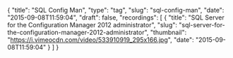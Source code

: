 {
  "title": "SQL Config Man",
  "type": "tag",
  "slug": "sql-config-man",
  "date": "2015-09-08T11:59:04",
  "draft": false,
  "recordings": [
    {
      "title": "SQL Server for the Configuration Manager 2012 administrator",
      "slug": "sql-server-for-the-configuration-manager-2012-administrator",
      "thumbnail": "https://i.vimeocdn.com/video/533910919_295x166.jpg",
      "date": "2015-09-08T11:59:04"
    }
  ]
}